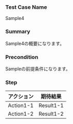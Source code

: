 ### Test Case Name
Sample4
### Summary
Sample4の概要になります。
### Precondition
Sampleの前提条件になります。
### Step
| アクション | 期待結果 |
|---|---|
| Action1-1 | Result1-1 |
| Action1-2 | Result1-2 |
